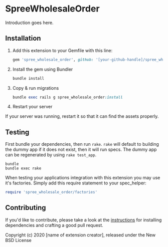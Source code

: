 # SpreeWholesaleOrder

Introduction goes here.

## Installation

1. Add this extension to your Gemfile with this line:

    ```ruby
    gem 'spree_wholesale_order', github: '[your-github-handle]/spree_wholesale_order'
    ```

2. Install the gem using Bundler

    ```ruby
    bundle install
    ```

3. Copy & run migrations

    ```ruby
    bundle exec rails g spree_wholesale_order:install
    ```

4. Restart your server

  If your server was running, restart it so that it can find the assets properly.

## Testing

First bundle your dependencies, then run `rake`. `rake` will default to building the dummy app if it does not exist, then it will run specs. The dummy app can be regenerated by using `rake test_app`.

```shell
bundle
bundle exec rake
```

When testing your applications integration with this extension you may use it's factories.
Simply add this require statement to your spec_helper:

```ruby
require 'spree_wholesale_order/factories'
```

## Contributing

If you'd like to contribute, please take a look at the
[instructions](CONTRIBUTING.md) for installing dependencies and crafting a good
pull request.

Copyright (c) 2020 [name of extension creator], released under the New BSD License

